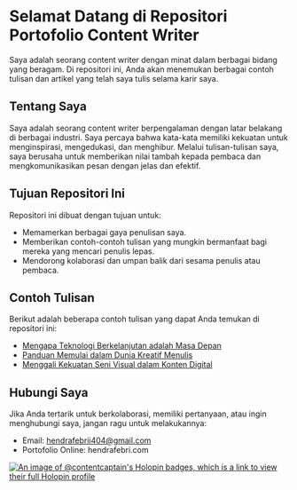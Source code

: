 # Selamat Datang di Repositori Portofolio Content Writer

Saya adalah seorang content writer dengan minat dalam berbagai bidang yang beragam. Di repositori ini, Anda akan menemukan berbagai contoh tulisan dan artikel yang telah saya tulis selama karir saya.

## Tentang Saya

Saya adalah seorang content writer berpengalaman dengan latar belakang di berbagai industri. Saya percaya bahwa kata-kata memiliki kekuatan untuk menginspirasi, mengedukasi, dan menghibur. Melalui tulisan-tulisan saya, saya berusaha untuk memberikan nilai tambah kepada pembaca dan mengkomunikasikan pesan dengan jelas dan efektif.

## Tujuan Repositori Ini

Repositori ini dibuat dengan tujuan untuk:

- Memamerkan berbagai gaya penulisan saya.
- Memberikan contoh-contoh tulisan yang mungkin bermanfaat bagi mereka yang mencari penulis lepas.
- Mendorong kolaborasi dan umpan balik dari sesama penulis atau pembaca.

## Contoh Tulisan

Berikut adalah beberapa contoh tulisan yang dapat Anda temukan di repositori ini:

- [Mengapa Teknologi Berkelanjutan adalah Masa Depan](articles/teknologi-berkelanjutan.md)
- [Panduan Memulai dalam Dunia Kreatif Menulis](articles/panduan-memulai-menulis.md)
- [Menggali Kekuatan Seni Visual dalam Konten Digital](articles/seni-visual-dalam-konten.md)

## Hubungi Saya

Jika Anda tertarik untuk berkolaborasi, memiliki pertanyaan, atau ingin menghubungi saya, jangan ragu untuk melakukannya:

- Email: hendrafebrii404@gmail.com
- Portofolio Online: hendrafebri.com



[![An image of @contentcaptain's Holopin badges, which is a link to view their full Holopin profile](https://holopin.me/contentcaptain)](https://holopin.io/@contentcaptain)
